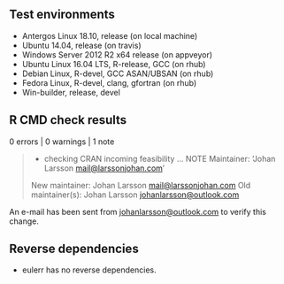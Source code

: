## Test environments
* Antergos Linux 18.10, release (on local machine)
* Ubuntu 14.04, release (on travis)
* Windows Server 2012 R2 x64 release (on appveyor)
* Ubuntu Linux 16.04 LTS, R-release, GCC (on rhub)
* Debian Linux, R-devel, GCC ASAN/UBSAN (on rhub)
* Fedora Linux, R-devel, clang, gfortran (on rhub)
* Win-builder, release, devel 

## R CMD check results

0 errors | 0 warnings | 1 note

> * checking CRAN incoming feasibility ... NOTE
> Maintainer: ‘Johan Larsson <mail@larssonjohan.com>’
> 
> New maintainer:
>   Johan Larsson <mail@larssonjohan.com>
> Old maintainer(s):
>   Johan Larsson <johanlarsson@outlook.com>

An e-mail has been sent from <johanlarsson@outlook.com> to verify this
change.

## Reverse dependencies

* eulerr has no reverse dependencies.
